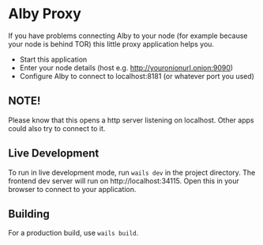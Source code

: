 # Alby Proxy

If you have problems connecting Alby to your node (for example because your node is behind TOR)
this little proxy application helps you.

* Start this application
* Enter your node details (host e.g. http://youronionurl.onion:9090)
* Configure Alby to connect to localhost:8181 (or whatever port you used)

## NOTE!

Please know that this opens a http server listening on localhost. Other apps could also try to connect to it.  


## Live Development

To run in live development mode, run `wails dev` in the project directory. The frontend dev server will run
on http://localhost:34115. Open this in your browser to connect to your application.

## Building

For a production build, use `wails build`.

